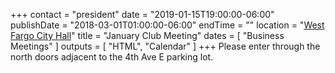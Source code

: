 +++
contact = "president"
date = "2019-01-15T19:00:00-06:00"
publishDate = "2018-03-01T01:00:00-06:00"
endTime = ""
location = "[West Fargo City Hall](/places/west-fargo-city-hall/)"
title = "January Club Meeting"
dates = [ "Business Meetings" ]
outputs = [ "HTML", "Calendar" ]
+++
Please enter through the north
doors adjacent to the 4th Ave E parking lot.


